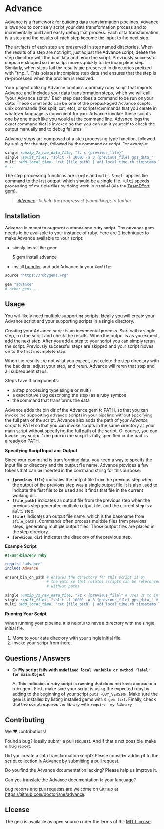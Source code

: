 # Advance

Advance is a framework for building data transformation pipelines.
Advance allows you to concisely script your 
data transformation process and to 
incrementally build and easily debug that process.
Each data transformation is a step and the results of each
step become the input to the next step. 

The artifacts of each step are preserved in step named directories. 
When the results of a step are not right, just
adjust the Advance script, delete the step directory with the bad data and 
rerun the script. Previously successful steps are skipped so the script
moves quickly to the incomplete step. Similarly, when steps fail the results
are preserved in directories prefixed with "tmp_". This isolates incomplete
step data and ensures that the step is re-processed when the problem is 
resolved.

Your project utilizing Advance contains a primary ruby script
that imports Advance and includes your data transformation steps,
which we will call "your Advance script."
Each step describes a command to be run on your data. These commands can be
one of the prepackaged Advance scripts, unix commands (like split, cut,
etc), or scripts/commands that you create in whatever language is 
convenient for you. Advance invokes these scripts one by one much like
you would at the command line. Advance logs the exact command that is invoked
so that you can run it yourself to check the output manually and to 
debug failures.

Advance steps are composed of a step processing type function, followed 
by a slug for the step, followed by the command or script. For example:

```ruby
single :unzip_7z_raw_data_file, "7z x {previous_file}"
single :split_files, "split -l 10000 -a 3 {previous_file} gps_data_"
multi :add_local_time, "cat {file_path} | add_local_time.rb timestamp local_time US/Pacific > {file}"
# ...
```

The step processing functions are `single` and `multi`. `Single` applies the command
to the last output, which should be a single file. `Multi` speeds processing of multiple
files by doing work in parallel (via the [TeamEffort gem][1]).

[1]: https://rubygems.org/gems/team_effort

> _[Advance][2]: To help the progress of (something); to further._

[2]: https://en.wiktionary.org/wiki/advance

## Installation

Advance is meant to augment a standalone ruby script. The advance gem needs to be 
available to your instance of ruby. Here are 2 techniques to make Advance available
to your script:

 * simply install the gem:

    $ gem install advance
    
 * install [bundler][3], and add Advance to your `Gemfile`:
 
[3]: https://rubygems.org/gems/bundler
 
```ruby
source "https://rubygems.org"

gem "advance"
# other gems...
```

## Usage

You will likely need multiple supporting scripts. Ideally you will
create your Advance script and your supporting scripts in a single directory.

Creating your Advance script is an incremental process. Start with a single 
step, run the script and check the results. When the output is as you expect,
add the next step. After you add a step to your script you can simply rerun
the script. Previously successful steps are skipped and your script moves on 
to the first incomplete step.

When the results are not what you expect, just delete the step directory with
the bad data, adjust your step, and rerun. Advance will rerun that step and 
all subsequent steps.

Steps have 3 components:

 * a step processing type (single or multi)
 * a descriptive slug describing the step (as a ruby symbol)
 * the command that transforms the data

Advance adds the bin dir of the Advance gem to PATH, so that you can invoke the 
supporting advance scripts in your pipeline without specifying the full path
of the script. Advance also adds the path of _your Advance script_ to PATH so 
that you can invoke scripts in the same directory as your main script without 
specifying the full path of the script. Of course, you can invoke any script 
if the path to the script is fully specified or the path is already on PATH.

**Specifying Script Input and Output**

Since your command is transforming data, you need a way to specify the input 
file or directory and the output file name. Advance provides a few tokens 
that can be inserted in the command string for this purpose:

 * **`{previous_file}`** indicates the output file from the previous step when
   the output of the previous step was a single output file. It is also used
   to indicate the first file to be used and it finds that file in the current 
   working dir.
 * **`{file_path}`** indicates an output file from the previous step when the
   previous step generated multiple output files and the current step is a 
   `multi` step.
 * **`{file}`** indicates an output file name, which is the basename from 
   `{file_path}`. Commands often process multiple files from previous steps, 
   generating multiple output files. Those output files are placed in the
   step directory.
 * **`{previous_dir}`** indicates the directory of the previous step.
 
**Example Script**

```ruby
#!/usr/bin/env ruby

require "advance"
include Advance

ensure_bin_on_path # ensures the directory for this script is on
                   # the path so that related scripts can be referenced
                   # without paths

single :unzip_7z_raw_data_file, "7z x {previous_file}" # uses 7z to inflate a file in the current dir
single :split_files, "split -l 10000 -a 3 {previous_file} gps_data_" # split the file
multi :add_local_time, "cat {file_path} | add_local_time.rb timestamp local_time US/Pacific > {file}" # adds a local_time column to a csv
```

**Running Your Script**

When running your pipeline, it is helpful to have a directory with the single, initial file. 

1. Move to your data directory with your single initial file.
2. invoke your script from there.

## Questions / Answers

 * Q: **My script fails with `undefined local variable or method 'label' for main:Object`**  

   A: This indicates a ruby script is running that does not have access to a ruby gem.
      First, make sure your script is using the expected ruby by adding to the beginning of your
      script `puts RUBY_VERSION`. Make sure the gem is installed by listing installed gems with 
      `$ gem list`. Finally, check that the script requires the library with `require 'my-library'` 
   
## Contributing

We ♥️ contributions!

Found a bug? Ideally submit a pull request. And if that's not possible, make a bug report.

Did you create a data transformation script? Please consider adding it to the 
script collection in Advance by submitting a pull request.

Do you find the Advance documentation lacking? Please help us improve it. 

Can you translate the Advance documentation to your language? 

Bug reports and pull requests are welcome on GitHub at https://github.com/doctorjane/advance.

## License

The gem is available as open source under the terms of the [MIT License](https://opensource.org/licenses/MIT).
